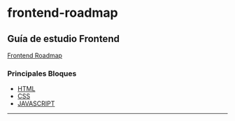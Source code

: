 # frontend-roadmap

## Guía de estudio Frontend
[Frontend Roadmap](https://roadmap.sh/frontend)

### Principales Bloques
- [HTML](../html/html.md)
- [CSS](https://es.wikipedia.org/wiki/CSS)
- [JAVASCRIPT](https://es.wikipedia.org/wiki/JavaScript)
---

